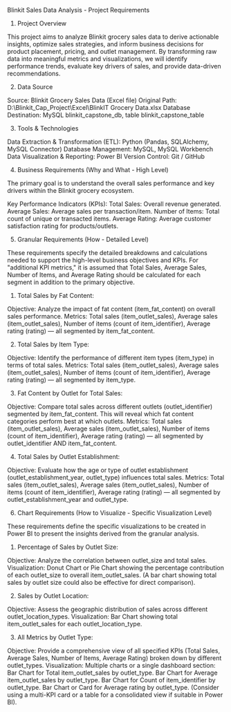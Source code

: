 Blinkit Sales Data Analysis - Project Requirements
1. Project Overview

This project aims to analyze Blinkit grocery sales data to derive actionable insights, optimize sales strategies, and inform business decisions for product placement, pricing, and outlet management. By transforming raw data into meaningful metrics and visualizations, we will identify performance trends, evaluate key drivers of sales, and provide data-driven recommendations.

2. Data Source

Source: Blinkit Grocery Sales Data (Excel file)
Original Path: D:\Blinkit_Cap_Project\Excel\BlinkIT Grocery Data.xlsx
Database Destination: MySQL blinkit_capstone_db, table blinkit_capstone_table

3. Tools & Technologies

Data Extraction & Transformation (ETL): Python (Pandas, SQLAlchemy, MySQL Connector)
Database Management: MySQL, MySQL Workbench
Data Visualization & Reporting: Power BI
Version Control: Git / GitHub

4. Business Requirements (Why and What - High Level)

The primary goal is to understand the overall sales performance and key drivers within the Blinkit grocery ecosystem.

Key Performance Indicators (KPIs):
Total Sales: Overall revenue generated.
Average Sales: Average sales per transaction/item.
Number of Items: Total count of unique or transacted items.
Average Rating: Average customer satisfaction rating for products/outlets.

5. Granular Requirements (How - Detailed Level)

These requirements specify the detailed breakdowns and calculations needed to support the high-level business objectives and KPIs. For "additional KPI metrics," it is assumed that Total Sales, Average Sales, Number of Items, and Average Rating should be calculated for each segment in addition to the primary objective.

1. Total Sales by Fat Content:

Objective: Analyze the impact of fat content (item_fat_content) on overall sales performance.
Metrics: Total sales (item_outlet_sales), Average sales (item_outlet_sales), Number of items (count of item_identifier), Average rating (rating) — all segmented by item_fat_content.

2. Total Sales by Item Type:

Objective: Identify the performance of different item types (item_type) in terms of total sales.
Metrics: Total sales (item_outlet_sales), Average sales (item_outlet_sales), Number of items (count of item_identifier), Average rating (rating) — all segmented by item_type.

3. Fat Content by Outlet for Total Sales:

Objective: Compare total sales across different outlets (outlet_identifier) segmented by item_fat_content. This will reveal which fat content categories perform best at which outlets.
Metrics: Total sales (item_outlet_sales), Average sales (item_outlet_sales), Number of items (count of item_identifier), Average rating (rating) — all segmented by outlet_identifier AND item_fat_content.

4. Total Sales by Outlet Establishment:

Objective: Evaluate how the age or type of outlet establishment (outlet_establishment_year, outlet_type) influences total sales.
Metrics: Total sales (item_outlet_sales), Average sales (item_outlet_sales), Number of items (count of item_identifier), Average rating (rating) — all segmented by outlet_establishment_year and outlet_type.

6. Chart Requirements (How to Visualize - Specific Visualization Level)

These requirements define the specific visualizations to be created in Power BI to present the insights derived from the granular analysis.

1. Percentage of Sales by Outlet Size:

Objective: Analyze the correlation between outlet_size and total sales.
Visualization: Donut Chart or Pie Chart showing the percentage contribution of each outlet_size to overall item_outlet_sales. (A bar chart showing total sales by outlet size could also be effective for direct comparison).

2. Sales by Outlet Location:

Objective: Assess the geographic distribution of sales across different outlet_location_types.
Visualization: Bar Chart showing total item_outlet_sales for each outlet_location_type.

3. All Metrics by Outlet Type:

Objective: Provide a comprehensive view of all specified KPIs (Total Sales, Average Sales, Number of Items, Average Rating) broken down by different outlet_types.
Visualization: Multiple charts or a single dashboard section:
Bar Chart for Total item_outlet_sales by outlet_type.
Bar Chart for Average item_outlet_sales by outlet_type.
Bar Chart for Count of item_identifier by outlet_type.
Bar Chart or Card for Average rating by outlet_type.
(Consider using a multi-KPI card or a table for a consolidated view if suitable in Power BI).
